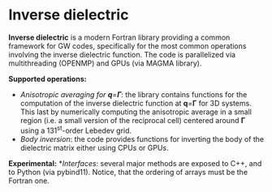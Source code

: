 # Inverse dielectric
**Inverse dielectric** is a modern Fortran library providing a common framework for GW codes, specifically for the most common operations involving the inverse dielectric function. The code is parallelized via multithreading (OPENMP) and GPUs (via MAGMA library). 

**Supported operations:**
* _Anisotropic averaging for **q**=**Γ**_: the library contains functions for the computation of the inverse dielectric function at **q**=**Γ** for 3D systems. This last by numerically computing the anisotropic average in a small region (i.e. a small version of the reciprocal cell) centered around  **Γ** using a 131<sup>st</sup>-order Lebedev grid. 
* _Body inversion_: the code provides functions for inverting the body of the dielectric matrix either using CPUs or GPUs.

**Experimental:**
*_Interfaces_: several major methods are exposed to C++, and to Python (via pybind11). Notice, that the ordering of arrays must be the Fortran one.


